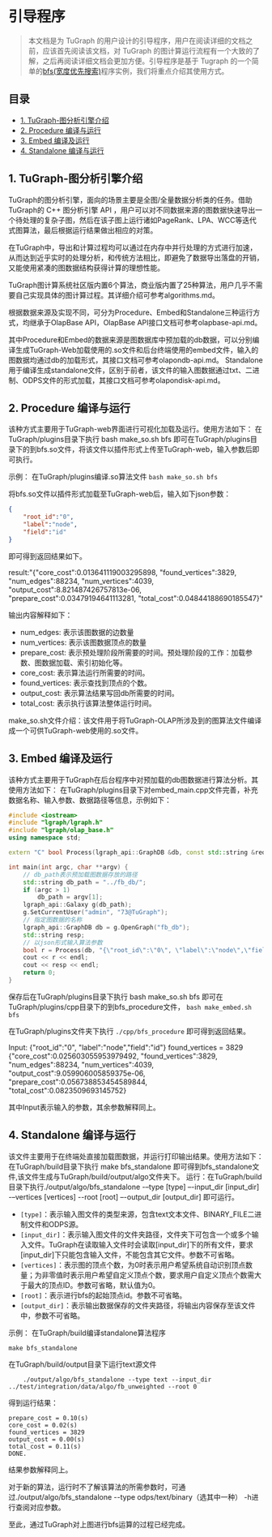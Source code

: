 # 引导程序

> 本文档是为 TuGraph 的用户设计的引导程序，用户在阅读详细的文档之前，应该首先阅读该文档，对 TuGraph 的图计算运行流程有一个大致的了解，之后再阅读详细文档会更加方便。引导程序是基于 Tugraph 的一个简单的[bfs(宽度优先搜索)](https://en.wikipedia.org/wiki/Breadth-first_search "wikipedia")程序实例，我们将重点介绍其使用方式。

## 目录

- [1. TuGraph-图分析引擎介绍](#1-tugraph-图分析引擎介绍)
- [2. Procedure 编译与运行](#2-procedure-编译与运行)
- [3. Embed 编译及运行](#3-embed文件编译及运行)
- [4. Standalone 编译与运行](#4-standalone-编译与运行)

## 1. TuGraph-图分析引擎介绍

TuGraph的图分析引擎，面向的场景主要是全图/全量数据分析类的任务。借助TuGraph的 C++ 图分析引擎 API ，用户可以对不同数据来源的图数据快速导出一个待处理的复杂子图，然后在该子图上运行诸如PageRank、LPA、WCC等迭代式图算法，最后根据运行结果做出相应的对策。

在TuGraph中，导出和计算过程均可以通过在内存中并行处理的方式进行加速，从而达到近乎实时的处理分析，和传统方法相比，即避免了数据导出落盘的开销，又能使用紧凑的图数据结构获得计算的理想性能。

TuGraph图计算系统社区版内置6个算法，商业版内置了25种算法，用户几乎不需要自己实现具体的图计算过程。其详细介绍可参考algorithms.md。

根据数据来源及实现不同，可分为Procedure、Embed和Standalone三种运行方式，均继承于OlapBase API，OlapBase API接口文档可参考olapbase-api.md。

其中Procedure和Embed的数据来源是图数据库中预加载的db数据，可以分别编译生成TuGraph-Web加载使用的.so文件和后台终端使用的embed文件，输入的图数据均通过db的加载形式，其接口文档可参考olapondb-api.md。
Standalone用于编译生成standalone文件，区别于前者，该文件的输入图数据通过txt、二进制、ODPS文件的形式加载，其接口文档可参考olapondisk-api.md。

## 2. Procedure 编译与运行

该种方式主要用于TuGraph-web界面进行可视化加载及运行。使用方法如下：
在TuGraph/plugins目录下执行 bash make_so.sh bfs 即可在TuGraph/plugins目录下的到bfs.so文件，将该文件以插件形式上传至TuGraph-web，输入参数后即可执行。

示例：
在TuGraph/plugins编译.so算法文件
`bash make_so.sh bfs`

将bfs.so文件以插件形式加载至TuGraph-web后，输入如下json参数：

```json
{
    "root_id":"0",
    "label":"node",
    "field":"id"
}
```
即可得到返回结果如下。

result:"{"core_cost":0.013641119003295898,
        "found_vertices":3829,
        "num_edges":88234,
        "num_vertices":4039,
        "output_cost":8.821487426757813e-06,
        "prepare_cost":0.03479194641113281,
        "total_cost":0.04844188690185547}"

输出内容解释如下：
- num_edges: 表示该图数据的边数量
- num_vertices: 表示该图数据顶点的数量
- prepare_cost: 表示预处理阶段所需要的时间。预处理阶段的工作：加载参数、图数据加载、索引初始化等。
- core_cost: 表示算法运行所需要的时间。
- found_vertices: 表示查找到顶点的个数。 
- output_cost: 表示算法结果写回db所需要的时间。
- total_cost: 表示执行该算法整体运行时间。

make_so.sh文件介绍：该文件用于将TuGraph-OLAP所涉及到的图算法文件编译成一个可供TuGraph-web使用的.so文件。

## 3. Embed 编译及运行

该种方式主要用于TuGraph在后台程序中对预加载的db图数据进行算法分析。其使用方法如下：
在TuGraph/plugins目录下对embed_main.cpp文件完善，补充数据名称、输入参数、数据路径等信息，示例如下：

```C++
#include <iostream>
#include "lgraph/lgraph.h"
#include "lgraph/olap_base.h"
using namespace std;

extern "C" bool Process(lgraph_api::GraphDB &db, const std::string &request, std::string &response);

int main(int argc, char **argv) {
    // db_path表示预加载图数据存放的路径
    std::string db_path = "../fb_db/";
    if (argc > 1)
        db_path = argv[1];
    lgraph_api::Galaxy g(db_path);
    g.SetCurrentUser("admin", "73@TuGraph");
    // 指定图数据的名称
    lgraph_api::GraphDB db = g.OpenGraph("fb_db");
    std::string resp;
    // 以json形式输入算法参数
    bool r = Process(db, "{\"root_id\":\"0\", \"label\":\"node\",\"field\":\"id\"}", resp);
    cout << r << endl;
    cout << resp << endl;
    return 0;
}
```
保存后在TuGraph/plugins目录下执行 bash make_so.sh bfs 即可在TuGraph/plugins/cpp目录下的到bfs_procedure文件，
`bash make_embed.sh bfs`

在TuGraph/plugins文件夹下执行
`./cpp/bfs_procedure` 
即可得到返回结果。

Input: {"root_id":"0", "label":"node","field":"id"}
found_vertices = 3829
{"core_cost":0.025603055953979492,
"found_vertices":3829,
"num_edges":88234,
"num_vertices":4039,
"output_cost":9.059906005859375e-06,
"prepare_cost":0.056738853454589844,
"total_cost":0.0823509693145752}

其中Input表示输入的参数，其余参数解释同上。

## 4. Standalone 编译与运行

该文件主要用于在终端处直接加载图数据，并运行打印输出结果。使用方法如下：
在TuGraph/build目录下执行 make bfs_standalone 即可得到bfs_standalone文件,该文件生成与TuGraph/build/output/algo文件夹下。
运行：在TuGraph/build目录下执行./output/algo/bfs_standalone -–type [type] –-input_dir [input_dir] -–vertices [vertices] --root [root] –-output_dir [output_dir]
即可运行。
- `[type]`：表示输入图文件的类型来源，包含text文本文件、BINARY_FILE二进制文件和ODPS源。
- `[input_dir]`：表示输入图文件的文件夹路径，文件夹下可包含一个或多个输入文件。TuGraph在读取输入文件时会读取[input_dir]下的所有文件，要求[input_dir]下只能包含输入文件，不能包含其它文件。参数不可省略。
- `[vertices]`：表示图的顶点个数，为0时表示用户希望系统自动识别顶点数量；为非零值时表示用户希望自定义顶点个数，要求用户自定义顶点个数需大于最大的顶点ID。参数可省略，默认值为0。
- `[root]`：表示进行bfs的起始顶点id。参数不可省略。
- `[output_dir]`：表示输出数据保存的文件夹路径，将输出内容保存至该文件中，参数不可省略。

示例：
在TuGraph/build编译standalone算法程序

```leaf
make bfs_standalone
```

在TuGraph/build/output目录下运行text源文件

```
    ./output/algo/bfs_standalone --type text --input_dir ../test/integration/data/algo/fb_unweighted --root 0
```

得到运行结果：

```
prepare_cost = 0.10(s)
core_cost = 0.02(s)
found_vertices = 3829
output_cost = 0.00(s)
total_cost = 0.11(s)
DONE.
```

结果参数解释同上。

对于新的算法，运行时不了解该算法的所需参数时，可通过./output/algo/bfs_standalone --type odps/text/binary（选其中一种） -h进行查阅对应参数。

至此，通过TuGraph对上图进行bfs运算的过程已经完成。
